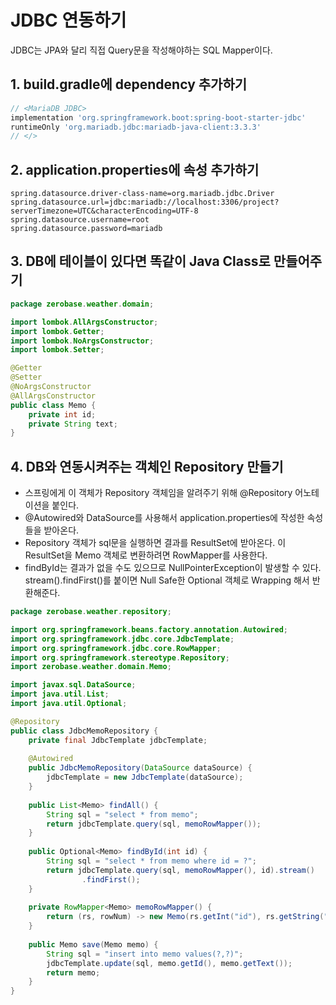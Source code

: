# JDBC 연동하기
JDBC는 JPA와 달리 직접 Query문을 작성해야하는 SQL Mapper이다.

## 1. build.gradle에 dependency 추가하기
```gradle
// <MariaDB JDBC>
implementation 'org.springframework.boot:spring-boot-starter-jdbc'
runtimeOnly 'org.mariadb.jdbc:mariadb-java-client:3.3.3'
// </>
```

## 2. application.properties에 속성 추가하기
```properties
spring.datasource.driver-class-name=org.mariadb.jdbc.Driver
spring.datasource.url=jdbc:mariadb://localhost:3306/project?serverTimezone=UTC&characterEncoding=UTF-8
spring.datasource.username=root
spring.datasource.password=mariadb
```

## 3. DB에 테이블이 있다면 똑같이 Java Class로 만들어주기
```java
package zerobase.weather.domain;

import lombok.AllArgsConstructor;
import lombok.Getter;
import lombok.NoArgsConstructor;
import lombok.Setter;

@Getter
@Setter
@NoArgsConstructor
@AllArgsConstructor
public class Memo {
    private int id;
    private String text;
}
```
## 4. DB와 연동시켜주는 객체인 Repository 만들기
- 스프링에게 이 객체가 Repository 객체임을 알려주기 위해 @Repository 어노테이션을 붙인다.
- @Autowired와 DataSource를 사용해서 application.properties에 작성한 속성들을 받아온다.
- Repository 객체가 sql문을 실행하면 결과를 ResultSet에 받아온다. 이 ResultSet을 Memo 객체로 변환하려면 RowMapper를 사용한다.
- findById는 결과가 없을 수도 있으므로 NullPointerException이 발생할 수 있다. stream().findFirst()를 붙이면 Null Safe한 Optional 객체로 Wrapping 해서 반환해준다.
```java
package zerobase.weather.repository;

import org.springframework.beans.factory.annotation.Autowired;
import org.springframework.jdbc.core.JdbcTemplate;
import org.springframework.jdbc.core.RowMapper;
import org.springframework.stereotype.Repository;
import zerobase.weather.domain.Memo;

import javax.sql.DataSource;
import java.util.List;
import java.util.Optional;

@Repository
public class JdbcMemoRepository {
    private final JdbcTemplate jdbcTemplate;
    
    @Autowired
    public JdbcMemoRepository(DataSource dataSource) {
        jdbcTemplate = new JdbcTemplate(dataSource);
    }
    
    public List<Memo> findAll() {
        String sql = "select * from memo";
        return jdbcTemplate.query(sql, memoRowMapper());
    }
    
    public Optional<Memo> findById(int id) {
        String sql = "select * from memo where id = ?";
        return jdbcTemplate.query(sql, memoRowMapper(), id).stream()
                .findFirst();
    }
    
    private RowMapper<Memo> memoRowMapper() {
        return (rs, rowNum) -> new Memo(rs.getInt("id"), rs.getString("text"));
    }
    
    public Memo save(Memo memo) {
        String sql = "insert into memo values(?,?)";
        jdbcTemplate.update(sql, memo.getId(), memo.getText());
        return memo;
    }
}
```